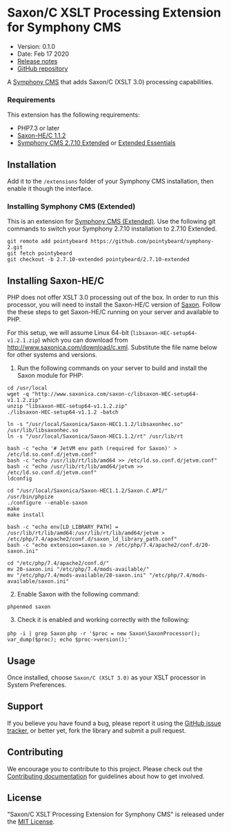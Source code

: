 # Saxon/C XSLT Processing Extension for Symphony CMS

-   Version: 0.1.0
-   Date: Feb 17 2020
-   [Release notes](https://github.com/pointybeard/saxon/blob/master/CHANGELOG.md)
-   [GitHub repository](https://github.com/pointybeard/saxon)

A [Symphony CMS](http://getsymphony.com) that adds Saxon/C (XSLT 3.0) processing capabilities.

### Requirements

This extension has the following requirements:

- PHP7.3 or later
- [Saxon-HE/C 1.1.2](http://www.saxonica.com/saxon-c/index.xml#archive)
- [Symphony CMS 2.7.10 Extended](https://github.com/pointybeard/symphony-2/tree/2.7.10-extended) or [Extended Essentials](https://github.com/pointybeard/symphony-2/tree/2.7.10-extended-essentials)

## Installation

Add it to the `/extensions` folder of your Symphony CMS installation, then enable it though the interface.

### Installing Symphony CMS (Extended)

This is an extension for [Symphony CMS (Extended)](https://github.com/pointybeard/symphony-2/tree/2.7.10-extended). Use the following git commands to switch your Symphony 2.7.10 installation to 2.7.10 Extended.

```
git remote add pointybeard https://github.com/pointybeard/symphony-2.git
git fetch pointybeard
git checkout -b 2.7.10-extended pointybeard/2.7.10-extended
```

## Installing Saxon-HE/C

PHP does not offer XSLT 3.0 processing out of the box. In order to run this processor, you will need to install the Saxon-HE/C version of [Saxon](http://www.saxonica.com/). Follow the these steps to get Saxon-HE/C running on your server and available to PHP.

For this setup, we will assume Linux 64-bit (`libsaxon-HEC-setup64-v1.2.1.zip`) which you can download from <http://www.saxonica.com/download/c.xml>. Substitute the file name below for other systems and versions.

1. Run the following commands on your server to build and install the Saxon module for PHP:

```
cd /usr/local
wget -q "http://www.saxonica.com/saxon-c/libsaxon-HEC-setup64-v1.1.2.zip"
unzip "libsaxon-HEC-setup64-v1.1.2.zip"
./libsaxon-HEC-setup64-v1.1.2 -batch

ln -s "/usr/local/Saxonica/Saxon-HEC1.1.2/libsaxonhec.so" /usr/lib/libsaxonhec.so
ln -s "/usr/local/Saxonica/Saxon-HEC1.1.2/rt" /usr/lib/rt

bash -c "echo '# JetVM env path (required for Saxon)' > /etc/ld.so.conf.d/jetvm.conf"
bash -c "echo /usr/lib/rt/lib/amd64 >> /etc/ld.so.conf.d/jetvm.conf"
bash -c "echo /usr/lib/rt/lib/amd64/jetvm >> /etc/ld.so.conf.d/jetvm.conf"
ldconfig

cd "/usr/local/Saxonica/Saxon-HEC1.1.2/Saxon.C.API/"
/usr/bin/phpize
./configure --enable-saxon
make
make install

bash -c "echo env[LD_LIBRARY_PATH] = /usr/lib/rt/lib/amd64:/usr/lib/rt/lib/amd64/jetvm > /etc/php/7.4/apache2/conf.d/saxon_ld_library_path.conf"
bash -c "echo extension=saxon.so > /etc/php/7.4/apache2/conf.d/20-saxon.ini"

cd "/etc/php/7.4/apache2/conf.d/"
mv 20-saxon.ini "/etc/php/7.4/mods-available/"
mv "/etc/php/7.4/mods-available/20-saxon.ini" "/etc/php/7.4/mods-available/saxon.ini"
```

2. Enable Saxon with the following command:

`phpenmod saxon`

3. Check it is enabled and working correctly with the following:

`php -i | grep Saxon`
`php -r '$proc = new Saxon\SaxonProcessor(); var_dump($proc); echo $proc->version();'`

## Usage

Once installed, choose `Saxon/C (XSLT 3.0)` as your XSLT processor in System Preferences.

## Support

If you believe you have found a bug, please report it using the [GitHub issue tracker](https://github.com/pointybeard/saxon/issues),
or better yet, fork the library and submit a pull request.

## Contributing

We encourage you to contribute to this project. Please check out the [Contributing documentation](https://github.com/pointybeard/saxon/blob/master/CONTRIBUTING.md) for guidelines about how to get involved.

## License

"Saxon/C XSLT Processing Extension for Symphony CMS" is released under the [MIT License](http://www.opensource.org/licenses/MIT).
